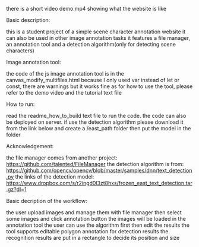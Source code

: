 there is a short video demo.mp4 showing what the website is like

Basic description:

this is a student project of a simple scene character annotation website
it can also be used in other image annotation tasks
it features a file manager, an annotation tool and a detection algorithm(only for detecting scene characters)

Image annotation tool:

the code of the js image annotation tool is in the canvas_modify_multifiles.html
because I only used var instead of let or const, there are warnings but it works fine
as for how to use the tool, please refer to the demo video and the tutorial text file  

How to run:

read the readme_how_to_build text file to run the code. the code can also be deployed on server. 
if use the detection algorithm please download it from the link below and create a /east_path folder
then put the model in the folder

Acknowledgement:

the file manager comes from another project: https://github.com/talented/FileManager
the detection algorithm is from: https://github.com/opencv/opencv/blob/master/samples/dnn/text_detection.py
the links of the detection model: https://www.dropbox.com/s/r2ingd0l3zt8hxs/frozen_east_text_detection.tar.gz?dl=1

Basic decription of the workflow: 

the user upload images and manage them with file manager
then select some images and click annotation button
the images will be loaded in the annotation tool
the user can use the algorithm first then edit the results
the tool supports editable polygon annotation for detection results
the recognition results are put in a rectangle to decide its position and size



 

